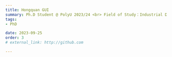 ```yaml
---
title: Hongquan GUI 
summary: Ph.D Student @ PolyU 2023/24 <br> Field of Study：Industrial Digitalization and Intelligence <br> B.E. (Beijing University of Chemical Technology), M.E. (Chongqing University)
tags:
- PhD

date: 2023-09-25
order: 3
# external_link: http://github.com

---
```

